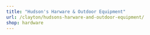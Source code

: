 ```yaml
---
title: "Hudson's Harware & Outdoor Equipment"
url: /clayton/hudsons-harware-and-outdoor-equipment/
shop: hardware
---
```

